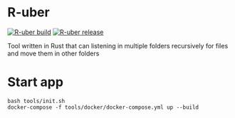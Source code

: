 # R-uber
[![R-uber build](https://github.com/John361/r-uber/actions/workflows/build.yml/badge.svg)](https://github.com/John361/r-uber/actions/workflows/build.yml)
[![R-uber release](https://github.com/John361/r-uber/actions/workflows/release.yml/badge.svg)](https://github.com/John361/r-uber/actions/workflows/release.yml)

Tool written in Rust that can listening in multiple folders recursively for files and move them in other folders


# Start app
```shell
bash tools/init.sh
docker-compose -f tools/docker/docker-compose.yml up --build
```
